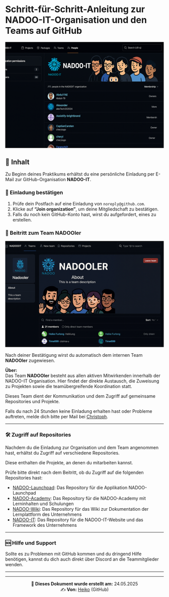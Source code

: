 # Schritt-für-Schritt-Anleitung zur NADOO-IT-Organisation und den Teams auf GitHub

![NADOO-IT](../../../../../images/nadoo_organization.png)

## 📖 Inhalt

Zu Beginn deines Praktikums erhältst du eine persönliche Einladung per E-Mail zur GitHub-Organisation **NADOO-IT**.

### 📨 Einladung bestätigen

1. Prüfe dein Postfach auf eine Einladung von `noreply@github.com`.
2. Klicke auf **“Join organization”**, um deine Mitgliedschaft zu bestätigen.
3. Falls du noch kein GitHub-Konto hast, wirst du aufgefordert, eines zu erstellen.

### 👥 Beitritt zum Team **NADOOler**

![NADOOler](../../../../../images/nadooler.png)

Nach deiner Bestätigung wirst du automatisch dem internen Team **NADOOler** zugewiesen.

**Über:**  
Das Team **NADOOler** besteht aus allen aktiven Mitwirkenden innerhalb der NADOO-IT Organisation. Hier findet der direkte Austausch, die Zuweisung zu Projekten sowie die teamübergreifende Koordination statt.

Dieses Team dient der Kommunikation und dem Zugriff auf gemeinsame Repositories und Projekte.

Falls du nach 24 Stunden keine Einladung erhalten hast oder Probleme auftreten, melde dich bitte per Mail bei [Christoph](mailto:christoph.backhaus@nadooit.de).

---

### 🛠️ Zugriff auf Repositories

Nachdem du die Einladung zur Organisation und dem Team angenommen hast, erhältst du Zugriff auf verschiedene Repositories.

Diese enthalten die Projekte, an denen du mitarbeiten kannst.

Prüfe bitte direkt nach dem Beitritt, ob du Zugriff auf die folgenden Repositories hast:

- [NADOO-Launchpad](https://github.com/NADOOIT/NADOO-Launchpad): Das Repository für die Applikation NADOO-Launchpad
- [NADOO-Academy](https://github.com/NADOOIT/NADOO-Academy): Das Repository für die NADOO-Academy mit Lerninhalten und Schulungen
- [NADOO-Wiki](https://github.com/NADOOIT/NADOO-Wiki): Das Repository für das Wiki zur Dokumentation der Lernplattform des Unternehmens
- [NADOO-IT](https://github.com/NADOOIT/NADOO-IT): Das Repository für die NADOO-IT-Website und das Framework des Unternehmens

---

### 🆘 Hilfe und Support

Sollte es zu Problemen mit GitHub kommen und du dringend Hilfe benötigen, kannst du dich auch direkt über Discord an die Teammitglieder wenden.

---

<!-- Links nach Absprache der Struktur ergänzen -->

---

<p align="center">
📅 <strong>Dieses Dokument wurde erstellt am:</strong> 24.05.2025
<br>
✍️ <strong>Von:</strong> <a href="https://github.com/hfanieng">Heiko</a> (GitHub)
</p>
